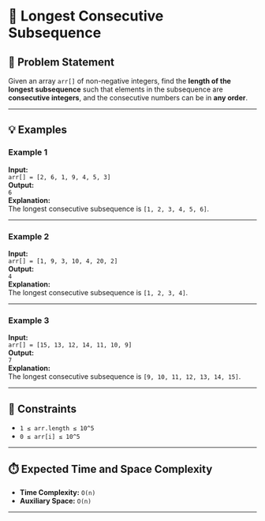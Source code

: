 # 🧩 Longest Consecutive Subsequence

## 📝 Problem Statement

Given an array `arr[]` of non-negative integers, find the **length of the longest subsequence** such that elements in the subsequence are **consecutive integers**, and the consecutive numbers can be in **any order**.

---

## 💡 Examples

### Example 1
**Input:**  
`arr[] = [2, 6, 1, 9, 4, 5, 3]`  
**Output:**  
`6`  
**Explanation:**  
The longest consecutive subsequence is `[1, 2, 3, 4, 5, 6]`.

---

### Example 2
**Input:**  
`arr[] = [1, 9, 3, 10, 4, 20, 2]`  
**Output:**  
`4`  
**Explanation:**  
The longest consecutive subsequence is `[1, 2, 3, 4]`.

---

### Example 3
**Input:**  
`arr[] = [15, 13, 12, 14, 11, 10, 9]`  
**Output:**  
`7`  
**Explanation:**  
The longest consecutive subsequence is `[9, 10, 11, 12, 13, 14, 15]`.

---

## 🎯 Constraints

- `1 ≤ arr.length ≤ 10^5`  
- `0 ≤ arr[i] ≤ 10^5`

---

## ⏱️ Expected Time and Space Complexity

- **Time Complexity:** `O(n)`  
- **Auxiliary Space:** `O(n)`

---